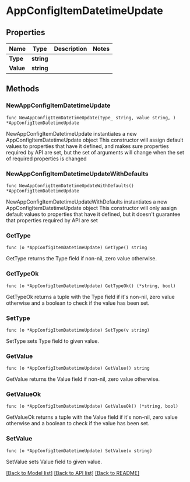 # AppConfigItemDatetimeUpdate

## Properties

Name | Type | Description | Notes
------------ | ------------- | ------------- | -------------
**Type** | **string** |  | 
**Value** | **string** |  | 

## Methods

### NewAppConfigItemDatetimeUpdate

`func NewAppConfigItemDatetimeUpdate(type_ string, value string, ) *AppConfigItemDatetimeUpdate`

NewAppConfigItemDatetimeUpdate instantiates a new AppConfigItemDatetimeUpdate object
This constructor will assign default values to properties that have it defined,
and makes sure properties required by API are set, but the set of arguments
will change when the set of required properties is changed

### NewAppConfigItemDatetimeUpdateWithDefaults

`func NewAppConfigItemDatetimeUpdateWithDefaults() *AppConfigItemDatetimeUpdate`

NewAppConfigItemDatetimeUpdateWithDefaults instantiates a new AppConfigItemDatetimeUpdate object
This constructor will only assign default values to properties that have it defined,
but it doesn't guarantee that properties required by API are set

### GetType

`func (o *AppConfigItemDatetimeUpdate) GetType() string`

GetType returns the Type field if non-nil, zero value otherwise.

### GetTypeOk

`func (o *AppConfigItemDatetimeUpdate) GetTypeOk() (*string, bool)`

GetTypeOk returns a tuple with the Type field if it's non-nil, zero value otherwise
and a boolean to check if the value has been set.

### SetType

`func (o *AppConfigItemDatetimeUpdate) SetType(v string)`

SetType sets Type field to given value.


### GetValue

`func (o *AppConfigItemDatetimeUpdate) GetValue() string`

GetValue returns the Value field if non-nil, zero value otherwise.

### GetValueOk

`func (o *AppConfigItemDatetimeUpdate) GetValueOk() (*string, bool)`

GetValueOk returns a tuple with the Value field if it's non-nil, zero value otherwise
and a boolean to check if the value has been set.

### SetValue

`func (o *AppConfigItemDatetimeUpdate) SetValue(v string)`

SetValue sets Value field to given value.



[[Back to Model list]](../README.md#documentation-for-models) [[Back to API list]](../README.md#documentation-for-api-endpoints) [[Back to README]](../README.md)


